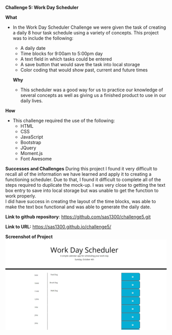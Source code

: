 **Challenge 5:  Work Day Scheduler**

**What**
* In the Work Day Scheduler Challenge we were given the task of creating a daily 8 hour task schedule using a variety of concepts. This project was to include the following:
    * A daily date 
    * Time blocks for 9:00am to 5:00pm day
    * A text field in which tasks could be entered
    * A save button that would save the task into local storage
    * Color coding that would show past, current and future times

    **Why**
    * This scheduler was a good way for us to practice our knowledge of several concepts as well as giving us a finished product to use in our daily lives. 

**How**
* This challenge required the use of the following:
    * HTML
    * CSS
    * JavaScript
    * Bootstrap
    * JQuery
    * Moment.js
    * Font Awesome

**Successes and Challenges**
 During this project I found it very difficult to recall all of the information we have learned and apply it to creating a functioning scheduler.  Due to that, I found it difficult to complete all of the steps required to duplicate the mock-up.  I was very close to getting the text box entry to save into local storage but was unable to get the function to work properly.  
 I did have success in creating the layout of the time blocks, was able to make the text box functional and was able to generate the daily date. 




**Link to github repository**:  https://github.com/sas1300/challenge5.git

**Link to URL:**  https://sas1300.github.io/challenge5/

**Screenshot of Project**
![Image](./assets/Screenshot.jpg) 